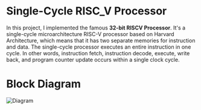 # Single-Cycle RISC_V Processor

In this project, I implemented the famous **32-bit RISCV Processor**.  It's a single-cycle microarchitecture RISC-V processor based on Harvard Architecture, which means that it has two separate memories for instruction and data. The single-cycle processor executes an entire instruction in one cycle. In other words, instruction fetch, instruction decode, execute, write back, and program counter update occurs within a single clock cycle. 


# Block Diagram

![Diagram](Single_Cycle_RISC_V_Processor\Diagram.jpg)
